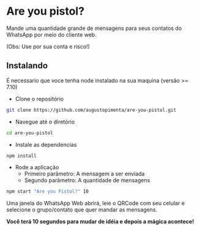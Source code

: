 # Are you pistol?

Mande uma quantidade grande de mensagens para seus contatos do WhatsApp por meio do cliente web.

(Obs: Use por sua conta e risco!)

## Instalando

É necessario que voce tenha node instalado na sua maquina (versão >= 7.10)

* Clone o repositório
```bash
git clone https://github.com/augustopimenta/are-you-pistol.git
```

* Navegue até o diretório
```bash
cd are-you-pistol
```

* Instale as dependencias
```bash
npm install
```

* Rode a aplicação
	* Primeiro parâmetro: A mensagem a ser enviada
	* Segundo parâmetro: A quantidade de mensagens

```bash
npm start "Are you Pistol?" 10
```

Uma janela do WhatsApp Web abrirá, leie o QRCode com seu celular e selecione o grupo/contato que quer mandar as mensagens.

**Você terá 10 segundos para mudar de idéia e depois a mágica acontece!**